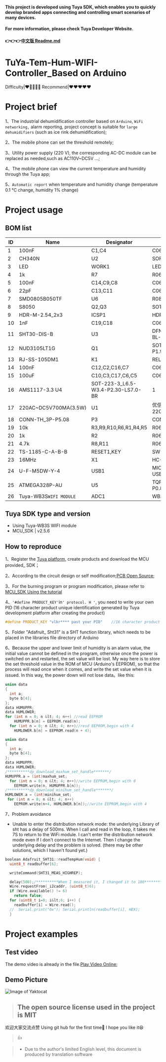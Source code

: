 #### This project is developed using Tuya SDK, which enables you to quickly develop branded apps connecting and controlling smart scenarios of many devices.
#### For more information, please check Tuya Developer Website.
#### :point_right::point_right::point_right:[中文版 Readme.md](https://github.com/Red-mt/TuYa-Tem-Hum-WIFI-Controller/blob/main/README-zh.md)
# TuYa-Tem-Hum-WIFI-Controller_Based on Arduino
Difficulty|:heart::white_heart::white_heart::white_heart::white_heart:
Recommend|:heart::heart::heart::heart::heart:
# Project brief
1、The industrial dehumidification controller based on `Arduino`, `WiFi networking,` alarm reporting, project concept is suitable for `large dehumidifiers` (such as ice rink dehumidification);

2、The mobile phone can set the threshold remotely;

3、Utility power supply (220 V), the corresponding AC-DC module can be replaced as needed,such as AC110V~DC5V  ...;

4、The mobile phone can view the current temperature and humidity through the Tuya app;

5、`Automatic report` when temperature and humidity change (temperature 0.1 ℃ change, humidity 1% change)
# Project usage
## BOM list
 ID      |   Name   | Designator | Footprint|Quantity
 -----------| ---------| ---------- |-----------|--------
1|	100nF|	C1,C4	|C0603	|2
2|	CH340N|	U2	|SOP8_150MIL_JX	|1
3|	LED|	WORK1	|LED0603_RED|	1
4	|1k	|R7	|R0603|	1
5	|100nF|	C14,C9,C8	|C0603|	3
6	|22pF	|C13,C11	|C0603|	2
7	|SMD0805B050TF|	U6	|R0805|	1
8	|S8050	|Q2,Q3	|SOT-23|	2
9	|HDR-M-2.54_2x3	|ICSP1	|HDR-M-2.54_2X3	|1
10	|1nF	|C19,C18	|C0603|	2
11	|SHT30-DIS-B	|U3|	DFN-8_L2.5-W2.5-P0.50-BL-EP|	1
12	|NUD3105LT1G|	Q1	|SOT-23-3_L2.9-W1.6-P1.90-LS2.8-BR|	1
13	|RJ-SS-105DM1	|K1|	RELAY-TH_RJ-SS-XXXXMX	|1
14|	100nF|	C12,C2,C16,C7	|C0603|	4
15	|100uF	|C10,C3,C17,C6,C5|	C0603|	5
16|	AMS1117-3.3	U4|	SOT-223-3_L6.5-W3.4-P2.30-LS7.0-BR|	1
17	|220AC~DC5V700MA(3.5W)|	U1	|优信电子220AC~DC5V700MA(3.5W)|	1
18	|CONN-TH_3P-P5.08	|P3 |	CONN-TH_3P-P5.08	|1
19|	10k|	R3,R9,R10,R6,R1,R4,R5	|R0603	|7
20	|1k	|R2	|R0603	|1
21	|4.7k|	R8,R11	|R0603|	2
22|	TS-1185-C-A-B-B	|RESET1,KEY|	SW-SMD_L4.0-W2.9-LS5.0|	2
23	|16MHz	|X1|	HC-49S_L11.4-W4.8|	1
24|	U-F-M5DW-Y-4|	USB1	|MICRO-USB-SMD_MICRO-USB-A12|	1
25	|ATMEGA328P-AU	|U5	|TQFP-32_L7.0-W7.0-P0.80-LS9.0-BL	|1
26|	Tuya-WB3S`WIFI MODULE`	|ADC1	|WB3S|	1


## Tuya SDK type and version
*  Using Tuya-WB3S WIFI module
*  MCU_SDK  | v2.5.6

## How to reproduce
1、Register the [Tuya platform](https://auth.tuya.com/), create products and download the MCU provided_ SDK；

2、According to the circuit design or self modification;[PCB Open Source](https://oshwhub.com/Red_mt/ming-ri-wu-xian-wen-shi-du-zhuan-gan-qi);

3、For the burning program or program modification, please refer to [MCU_SDK Using the tutorial](https://docs.tuya.com/zh/iot/device-development/access-mode-mcu/wifi-general-solution/software-reference-wifi/overview-of-migrating-tuyas-mcu-sdk?id=K9hhi0xr5vll9)

4、`'#define PRODUCT_KEY'`in`' protocol. H '`, you need to write your own PID (16 character product unique identification generated by Tuya development platform after creating the product)
```C
#define PRODUCT_KEY "vlkr**** past your PID"    //16 character product unique identification generated by Tuya development platform after creating the product

```
5、Folder "Adafruit_ Sht31" is a SHT function library, which needs to be placed in the libraries file directory of Arduino

6、Because the upper and lower limit of humidity is an alarm value, the initial value cannot be defined in the program, otherwise once the power is switched on and restarted, the set value will be lost. My way here is to store the set threshold value in the ROM of MCU (Arduino's EEPROM), so that the process will read once when it comes, and write the set value when it is issued. In this way, the power down will not lose data。like this:
```C
union data
{
  int a;
  byte b[4];
};
data HUMUPPR;
data HUMLOWER;
for (int n = 0; n &lt; 4; n++) //read EEPROM
    HUMUPPR.b[n] = EEPROM.read(n);
  for (int n = 0; n &lt; 4; n++)//resd EEPROM,begin with 4
    HUMLOWER.b[n] = EEPROM.read(n + 4);
```
```C
union data
{
  int a;
  byte b[4];
};
data HUMUPPR;
data HUMLOWER;
/**********dp_download_maxhum_set_handle*******/
HUMUPPR.a = (int)maxhum_set;
  for (int n = 0; n &lt; 4; n++)//write EEPROM,begin with 0
    EEPROM.write(n, HUMUPPR.b[n]);
/**********dp_download_minihum_set_handle*******/
HUMLOWER.a = (int)minihum_set;
 for (int n = 0; n &lt; 4; n++)
    EEPROM.write(n+4, HUMLOWER.b[n]);//write EEPROM,begin with 4
```

7、Problem avoidance
* Unable to enter the distribution network mode: the underlying Library of sht has a delay of 500ms. When I call and read in the loop, it takes me 7S to return to the WiFi module. I can't enter the distribution network mode even if I don't connect to the Internet. Then I change the underlying delay and the problem is solved. (there may be other solutions, which I haven't found yet.)

```C
boolean Adafruit_SHT31::readTempHum(void) {
  uint8_t readbuffer[6];

  writeCommand(SHT31_MEAS_HIGHREP);

  delay(500);/**********When I measured it, I changed it to 100*************/
  Wire.requestFrom(_i2caddr, (uint8_t)6);
  if (Wire.available() != 6) 
    return false;
  for (uint8_t i=0; i&lt;6; i++) {
    readbuffer[i] = Wire.read();
  //  Serial.print("0x"); Serial.println(readbuffer[i], HEX);
  }
```
# Project examples
## Test video
The demo video is already in the file.[Play Video Online](https://oshwhub.com/Red_mt/ming-ri-wu-xian-wen-shi-du-zhuan-gan-qi);
## Demo Picture
![Image of Yaktocat](https://image.lceda.cn/pullimage/iexv85bvTUkbJ16IA4y0KFnxqGfuu7jssvWeOsSe.jpeg)




>## The open source license used in the project is MIT
>



欢迎大家交流点赞
Using git hub for the first time:hugs: I hope you like it:satisfied:
>:thumbsup:


>* Due to the author's limited English level, this document is produced by translation software
